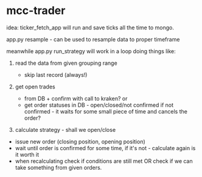 # mcc-trader

idea:
ticker_fetch_app will run and save ticks all the time to mongo.

app.py resample - can be used to resample data to proper timeframe

meanwhile app.py run_strategy will work in a loop doing things like:
1. read the data from given grouping range
   - skip last record (always!)
2. get open trades 
    - from DB + confirm with call to kraken? or
    - get order statuses in DB - open/closed/not confirmed
if not confirmed - it waits for some small piece of time and cancels the order?

3. calculate strategy - shall we open/close
- issue new order (closing position, opening position)
- wait until order is confirmed for some time, if it's not - calculate again is it worth it
- when recalculating check if conditions are still met OR check if we can take something from given orders.